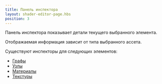 ```yaml
---
title: Панель инспектора
layout: shader-editor-page.hbs
position: 3
---
```


Панель инспектора показывает детали текущего выбранного элемента.

Отображаемая информация зависит от типа выбранного ассета.

Существуют инспекторы для следующих элементов:
- [Графы][1]
- [Узлы][2]
- [Материалы][3]
- [Текстуры][4]

[1]: /shader-editor/window-layout/inspector-pane/graph-inspector
[2]: /shader-editor/window-layout/inspector-pane/node-inspector
[3]: /shader-editor/window-layout/inspector-pane/material-inspector
[4]: /shader-editor/window-layout/inspector-pane/texture-inspector
